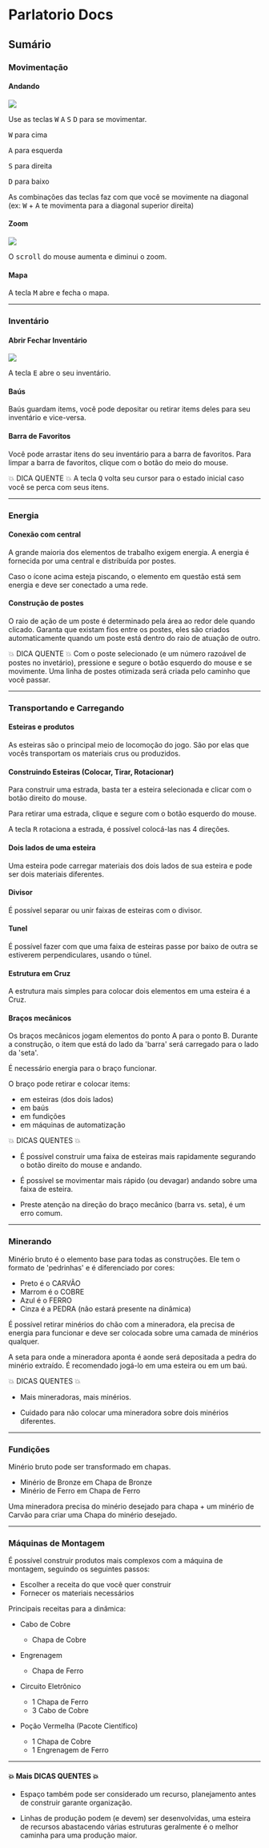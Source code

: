 # Parlatorio Docs

## Sumário


### Movimentação

#### Andando

![](wasd.gif)

Use as teclas <kbd>W</kbd> <kbd>A</kbd> <kbd>S</kbd> <kbd>D</kbd> para se movimentar.

<kbd>W</kbd> para cima

<kbd>A</kbd> para esquerda

<kbd>S</kbd> para direita

<kbd>D</kbd> para baixo

As combinações das teclas faz com que você se movimente na diagonal (ex: <kbd>W</kbd> + <kbd>A</kbd> te movimenta para a diagonal superior direita)

#### Zoom

![](zoom.gif)

O <kbd>scroll</kbd> do mouse aumenta e diminui o zoom.

#### Mapa

A tecla <kbd>M</kbd> abre e fecha o mapa.

---

### Inventário

#### Abrir Fechar Inventário

![](inventory.gif)

A tecla <kbd>E</kbd> abre o seu inventário.

#### Baús

Baús guardam items, você pode depositar ou retirar items deles para seu inventário e vice-versa.

#### Barra de Favoritos

Você pode arrastar itens do seu inventário para a barra de favoritos. Para limpar a barra de favoritos, clique com o botão do meio do mouse.

:boom: DICA QUENTE :boom: A tecla <kbd>Q</kbd> volta seu cursor para o estado inicial caso você se perca com seus itens.

---

### Energia
#### Conexão com central

A grande maioria dos elementos de trabalho exigem energia. A energia é fornecida por uma central e distribuída por postes.

Caso o ícone acima esteja piscando, o elemento em questão está sem energia e deve ser conectado a uma rede.

#### Construção de postes

O raio de ação de um poste é determinado pela área ao redor dele quando clicado.
Garanta que existam fios entre os postes, eles são criados automaticamente quando um poste está dentro do raio de atuação de outro.

:boom: DICA QUENTE :boom: Com o poste selecionado (e um número razoável de postes no invetário), pressione e segure o botão esquerdo do mouse e se movimente. Uma linha de postes otimizada será criada pelo caminho que você passar.

---

### Transportando e Carregando

#### Esteiras e produtos

As esteiras são o principal meio de locomoção do jogo. São por elas que vocês transportam os materiais crus ou produzidos.

#### Construindo Esteiras (Colocar, Tirar, Rotacionar)

Para construir uma estrada, basta ter a esteira selecionada e clicar com o botão direito do mouse. 

Para retirar uma estrada, clique e segure com o botão esquerdo do mouse.

A tecla <kbd>R</kbd> rotaciona a estrada, é possível colocá-las nas 4 direções.


#### Dois lados de uma esteira

Uma esteira pode carregar materiais dos dois lados de sua esteira e pode ser dois materiais diferentes.

#### Divisor

É possível separar ou unir faixas de esteiras com o divisor.

#### Tunel

É possível fazer com que uma faixa de esteiras passe por baixo de outra se estiverem perpendiculares, usando o túnel.

#### Estrutura em Cruz

A estrutura mais simples para colocar dois elementos em uma esteira é a Cruz.


#### Braços mecânicos

Os braços mecânicos jogam elementos do ponto A para o ponto B. Durante a construção, o item que está do lado da 'barra' será carregado para o lado da 'seta'.

É necessário energia para o braço funcionar.

O braço pode retirar e colocar items:

- em esteiras (dos dois lados)
- em baús
- em fundições
- em máquinas de automatização

:boom: DICAS QUENTES :boom:

- É possível construir uma faixa de esteiras mais rapidamente segurando o botão direito do mouse e andando.

- É possível se movimentar mais rápido (ou devagar) andando sobre uma faixa de esteira.

- Preste atenção na direção do braço mecânico (barra vs. seta), é um erro comum.

---

### Minerando

Minério bruto é o elemento base para todas as construções. Ele tem o formato de 'pedrinhas' e é diferenciado por cores:

- Preto é o CARVÃO
- Marrom é o COBRE
- Azul é o FERRO
- Cinza é a PEDRA (não estará presente na dinâmica)

É possível retirar minérios do chão com a mineradora, ela precisa de energia para funcionar e deve ser colocada sobre uma camada de minérios qualquer.

A seta para onde a mineradora aponta é aonde será depositada a pedra do minério extraído. É recomendado jogá-lo em uma esteira ou em um baú.

:boom: DICAS QUENTES :boom:

- Mais mineradoras, mais minérios.

- Cuidado para não colocar uma mineradora sobre dois minérios diferentes.

---

### Fundições

Minério bruto pode ser transformado em chapas.

- Minério de Bronze em Chapa de Bronze
- Minério de Ferro em Chapa de Ferro

Uma mineradora precisa do minério desejado para chapa + um minério de Carvão para criar uma Chapa do minério desejado.

---

### Máquinas de Montagem

É possível construir produtos mais complexos com a máquina de montagem, seguindo os seguintes passos:

- Escolher a receita do que você quer construir
- Fornecer os materiais necessários


Principais receitas para a dinâmica:

- Cabo de Cobre
  - Chapa de Cobre
  
- Engrenagem
  - Chapa de Ferro
  
- Circuito Eletrônico
  - 1 Chapa de Ferro
  - 3 Cabo de Cobre
  
- Poção Vermelha (Pacote Científico)
  - 1 Chapa de Cobre
  - 1 Engrenagem de Ferro

---

#### :boom: Mais DICAS QUENTES :boom:

- Espaço também pode ser considerado um recurso, planejamento antes de construir garante organização.

- Linhas de produção podem (e devem) ser desenvolvidas, uma esteira de recursos abastacendo várias estruturas geralmente é o melhor caminha para uma produção maior.

